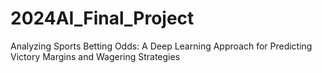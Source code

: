 # 2024AI_Final_Project
Analyzing Sports Betting Odds: A Deep Learning Approach for Predicting Victory Margins and Wagering Strategies
